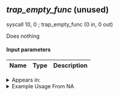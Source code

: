 ## *trap_empty_func* (unused)

syscall 10, 0 ; trap_empty_func (0 in, 0 out)

Does nothing

#### Input parameters
| Name | Type | Description
|------|------|------------




<details>
	<summary>Appears in:</summary>

</details>

<details>
	<summary>Example Usage From NA</summary>

</details>

